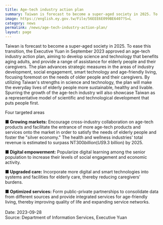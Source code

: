 ```yaml
---
title: Age-tech industry action plan
summary: Taiwan is forecast to become a super-aged society in 2025. To ease this transition, the Executive Yuan in September 2023 approved an age-tech industry action plan
image: https://english.ey.gov.tw/File/56EEE6E099BE6407?S=L
category: news
permalink: /news/age-tech-industry-action-plan/
layout: page
---
```


Taiwan is forecast to become a super-aged society in 2025. To ease this transition, the Executive Yuan in September 2023 approved an age-tech industry action plan, aiming to develop science and technology that benefits aging adults, and provide a range of assistance for elderly people and their caregivers. The plan advances strategic measures in the areas of industry development, social engagement, smart technology and age-friendly living, focusing foremost on the needs of older people and their caregivers. By utilizing Taiwan's strengths in science and technology, the plan will make the everyday lives of elderly people more sustainable, healthy and livable. Spurring the growth of the age-tech industry will also showcase Taiwan as a representative model of scientific and technological development that puts people first.

Four targeted areas

**■ Growing markets:** Encourage cross-industry collaboration on age-tech products and facilitate the entrance of more age-tech products and services onto the market in order to satisfy the needs of elderly people and foster the "silver economy." The health and wellness industries' total revenue is estimated to surpass NT$300 billion (US$9.3 billion) by 2025.

**■ Digital empowerment:** Popularize digital learning among the senior population to increase their levels of social engagement and economic activity.

**■ Upgraded care:** Incorporate more digital and smart technologies into systems and facilities for elderly care, thereby reducing caregivers' burdens.

**■ Optimized services:** Form public-private partnerships to consolidate data from different sources and provide integrated services for age-friendly living, thereby improving quality of life and expanding service networks.
<br/>
<br/>
Date: 2023-09-28
<br/>
Source: Department of Information Services, Executive Yuan
